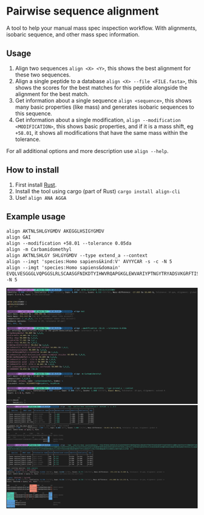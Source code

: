 # Pairwise sequence alignment

A tool to help your manual mass spec inspection workflow. With alignments, isobaric sequence, and other mass spec information.

## Usage

1. Align two sequences `align <X> <Y>`, this shows the best alignment for these two sequences.
1. Align a single peptide to a database `align <X> --file <FILE.fasta>`, this shows the scores for the best matches for this peptide alongside the alignment for the best match.
1. Get information about a single sequence `align <sequence>`, this shows many basic properties (like mass) and generates isobaric sequences to this sequence.
1. Get information about a single modification, `align --modification <MODIFICATION>`, this shows basic properties, and if it is a mass shift, eg `+58.01`, it shows all modifications that have the same mass within the tolerance.

For all additional options and more description use `align --help`.

## How to install 

1. First install [Rust](https://www.rust-lang.org/tools/install).
1. Install the tool using cargo (part of Rust) `cargo install align-cli`
1. Use! `align ANA AGGA`

## Example usage
```
align AKTNLSHLGYGMDV AKEGGLHSIGYGMDV
align GAI
align --modification +58.01 --tolerance 0.05da
align -m Carbamidomethyl
align AKTNLSHLGY SHLGYGMDV --type extend_a --context
align --imgt 'species:Homo sapiens&kind:V' AVYYCAR -s -c -N 5
align --imgt 'species:Homo sapiens&domain' EVQLVESGGGLVQPGGSLRLSCAASGFNIKDTYIHWVRQAPGKGLEWVARIYPTNGYTRYADSVKGRFTISADTSKNTAYLQMNSLRAEDTAVYYCSRWGGDGFYAMDYWGQGTLVTVSSASTKGPSVFPLAPSSKSTSGGTAALGCLVKDYFPEPVTVSWNSGALTSGVHTFPAVLQSSGLYSLSSVVTVPSSSLGTQTYICNVNHKPSNTKVDKKVEPKSCDKTHTCPPCPAPELLGGPSVFLFPPKPKDTLMISRTPEVTCVVVDVSHEDPEVKFNWYVDGVEVHNAKTKPREEQYNSTYRVVSVLTVLHQDWLNGKEYKCKVSNKALPAPIEKTISKAKGQPREPQVYTLPPSREEMTKNQVSLTCLVKGFYPSDIAVEWESNGQPENNYKTTPPVLDSDGSFFLYSKLTVDKSRWQQGNVFSCSVMHEALHNHYTQKSLSLSPGK -N 5
```
![example result](inc/example-1.png)
![example result](inc/example-2.png)
